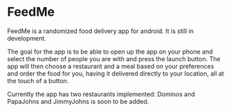 # FeedMe
FeedMe is a randomized food delivery app for android. It is still in development. 

The goal for the app is to be able to open up the app on your phone and select the number of people you are with and press the launch button. The app will then choose a restaurant and a meal based on your preferences and order the food for you, having it delivered directly to your location, all at the touch of a button. 

Currently the app has two restaurants implemented: Dominos and PapaJohns and JimmyJohns is soon to be added.
